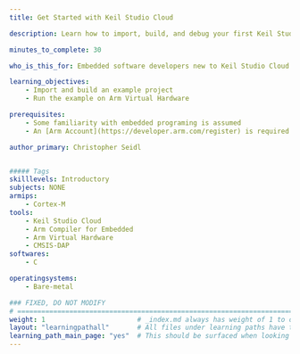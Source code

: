 ```yaml
---
title: Get Started with Keil Studio Cloud

description: Learn how to import, build, and debug your first Keil Studio Cloud project

minutes_to_complete: 30   

who_is_this_for: Embedded software developers new to Keil Studio Cloud to get familiar with main features.

learning_objectives: 
    - Import and build an example project
    - Run the example on Arm Virtual Hardware

prerequisites:
    - Some familiarity with embedded programing is assumed
    - An [Arm Account](https://developer.arm.com/register) is required

author_primary: Christopher Seidl 


##### Tags
skilllevels: Introductory
subjects: NONE
armips:
    - Cortex-M
tools:
    - Keil Studio Cloud
    - Arm Compiler for Embedded
    - Arm Virtual Hardware
    - CMSIS-DAP
softwares:
    - C

operatingsystems:
    - Bare-metal

### FIXED, DO NOT MODIFY
# ================================================================================
weight: 1                       # _index.md always has weight of 1 to order correctly
layout: "learningpathall"       # All files under learning paths have this same wrapper
learning_path_main_page: "yes"  # This should be surfaced when looking for related content. Only set for _index.md of learning path content.
---
```

